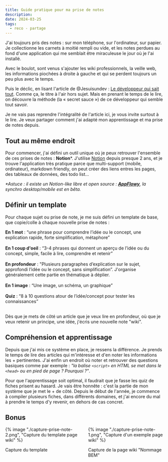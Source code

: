 ```yaml
---
title: Guide pratique pour ma prise de notes
description: 
date: 2024-03-25
tags:
  - reco - partage
---
```



J'ai toujours pris des notes : sur mon téléphone, sur l'ordinateur, sur papier. Je collectionne les carnets à moitié rempli ou vide, et les notes perdues au fond d'une application qui me semblait être miraculeuse le jour où je l'ai installé.

Avec le boulot, sont venus s'ajouter les wiki professionnels, la veille web, les informations piochées à droite à gauche et qui se perdent toujours un peu plus avec le temps.

Puis le déclic, en lisant l'article de <span class="credits link-credits">@Jesuisundev</span> : <a href="https://www.jesuisundev.com/le-developpeur-qui-sait-tout/" target="_blank" rel="nofollow">Le développeur qui sait tout</a>. Comme ça, le titre à l'air hors sujet.
Mais en prenant le temps de le lire, on découvre la méthode (la « secret sauce ») de ce développeur qui semble tout savoir.

Je ne vais pas reprendre l'intégralité de l'article ici, je vous invite surtout à le lire. Je veux partager comment j'ai adapté mon apprentissage et ma prise de notes depuis.


## Tout au même endroit

Pour commencer, j'ai défini un outil unique où je peux retrouver l'ensemble de ces prises de notes : **Notion***.
J'utilise [Notion](https://www.notion.so/) depuis presque 2 ans, et je trouve l'application très pratique parce que multi-support (mobile, ordinateur), markdown friendly, on peut créer des liens entres les pages, des tableaux de données, des todo list... 

_*Astuce : il existe un Notion-like libre et open source : [**AppFlowy**](https://www.appflowy.io/), la synchro desktop/mobile est en bêta._

## Définir un template

Pour chaque sujet ou prise de note, je me suis défini un template de base, que copie/colle à chaque nouvelle prise de notes : 

<div>
  <div>
    <img class="list-element" alt="" src="/img/form-4.png"><strong>En 1 mot</strong> : “une phrase pour comprendre l’idée ou le concept, une explication rapide, forte simplification, métaphore”
  </div>
  <br>
  <div>
    <img class="list-element" alt="" src="/img/form-4.png"><strong>En 1 coup d'oeil</strong> : “3-4 phrases qui donnent un aperçu de l’idée ou du concept, simple, facile à lire, comprendre et retenir”
  </div>
  <br>
  <div>
    <img class="list-element" alt="" src="/img/form-4.png"><strong>En profondeur</strong> : "Plusieurs paragraphes d’explication sur le sujet, approfondi l’idée ou le concept, sans simplification”.
  J'organise généralement cette partie en thématique à déplier.
  </div>
  <br>
  <div>
    <img class="list-element" alt="" src="/img/form-4.png"><strong>En 1 image</strong> : “Une image, un schéma, un graphique”
  </div>
  <br>
  <div>
    <img class="list-element" alt="" src="/img/form-4.png"><strong>Quiz</strong> : “8 à 10 questions atour de l’idée/concept pour tester les connaissances”
  </div>
</div>
<br>

Dès que je mets de côté un article que je veux lire en profondeur, où que je veux retenir un principe, une idée, j'écris une nouvelle note "wiki". 

## Compréhension et apprentissage

Depuis que j'ai mis ce système en place, je ressens la différence. Je prends le temps de lire des articles qui m'intéresse et d'en noter les informations les + pertinentes. J'ai enfin un endroit où noter et retrouver des questions basiques comme par exemple : *"la balise `<script>` en HTML se met dans le `<head>` ou en pied de page ? Pourquoi ?"*.

Pour que l'apprentissage soit optimal, il faudrait que je fasse les quiz de fiches prisent au hasard.
Je vais être honnête : c'est la partie de mon système que je met le + de côté. Depuis le début de l'année, je commence à compiler plusieurs fiches, dans différents domaines, et j'ai encore du mal à prendre le temps d'y revenir, en dehors de cas concret.



## Bonus

<div style="display: grid; grid-template-columns: 1fr 1fr; gap: 25px;">
<div class="card-article d-inline-block img-article">
  {% image "./capture-prise-note-2.png", "Capture du template page wiki" %}
  <p>Capture du template</p>
</div>
<div class="card-article d-inline-block img-article">
  {% image "./capture-prise-note-1.png", "Capture d'un exemple page wiki" %}
  <p>Capture de la page wiki "Nommage BEM"</p>
</div>
</div>